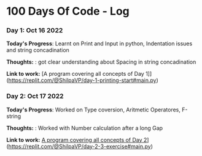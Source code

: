 # 100 Days Of Code - Log

### Day 1: Oct 16 2022

**Today's Progress**: Learnt on Print and Input in python, Indentation issues and string concadination

**Thoughts:** : got clear understanding about Spacing in string concadination 

**Link to work:** [A program covering all concepts of Day 1]](https://replit.com/@ShilpaVP/day-1-printing-start#main.py)

### Day 2: Oct 17 2022

**Today's Progress**: Worked on Type coversion, Aritmetic Operatores, F-string

**Thoughts:** : Worked with Number calculation after a long Gap

**Link to work:** [A program covering all concepts of Day 2](http://www.example.com)](https://replit.com/@ShilpaVP/day-2-3-exercise#main.py)


